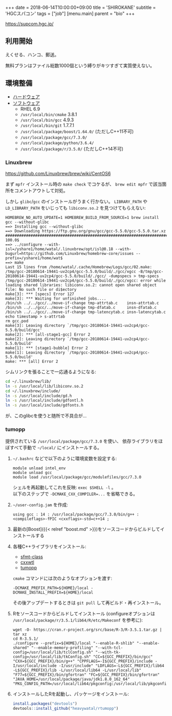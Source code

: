 +++
date = 2018-06-14T10:00:00+09:00
title = 'SHIROKANE'
subtitle = 'HGCスパコン'
tags = ["job"]
[menu.main]
  parent = "bio"
+++

https://supcom.hgc.jp/

## 利用開始

えくせる、ハンコ、郵送。

無料プランはファイル総数1000個という縛りがキツすぎて実質使えない。


## 環境整備

- [ハードウェア](https://supcom.hgc.jp/japanese/sys_const/system-main.html)
- [ソフトウェア](https://supcom.hgc.jp/internal/cgi/version_up_s3/select.cgi)
    - RHEL 6.9
    - `/usr/local/bin/cmake` 3.8.1
    - `/usr/local/bin/gcc` 4.9.3
    - `/usr/local/bin/git` 1.7.7.1
    - `/usr/local/package/boost/1.64.0/` (ただしC++11不可)
    - `/usr/local/package/gcc/7.3.0/`
    - `/usr/local/package/python/3.6.4/`
    - `/usr/local/package/r/3.5.0/` (ただしC++14不可)


### Linuxbrew

https://github.com/Linuxbrew/brew/wiki/CentOS6

まず `mpfr` インストール時の `make check` でコケるが、
`brew edit mpfr` で該当箇所をコメントアウトして対処。

しかし `glibc`/`gcc` のインストールがうまく行かない。
`LIBRARY_PATH` や `LD_LIBRARY_PATH` をいじっても
`libiconv.so.2` を見つけてもらえない:
```
HOMEBREW_NO_AUTO_UPDATE=1 HOMEBREW_BUILD_FROM_SOURCE=1 brew install gcc --without-glibc
==> Installing gcc --without-glibc
==> Downloading https://ftp.gnu.org/gnu/gcc/gcc-5.5.0/gcc-5.5.0.tar.xz
############################################################################################################################################################ 100.0$
==> ../configure --with-isl=/yshare1/home/watal/.linuxbrew/opt/isl@0.18 --with-bugurl=https://github.com/Linuxbrew/homebrew-core/issues --prefix=/yshare1/home/wat$
==> make
Last 15 lines from /home/watal/.cache/Homebrew/Logs/gcc/02.make:
/tmp/gcc-20180614-19441-uv2cp4/gcc-5.5.0/build/./gcc/xgcc -B/tmp/gcc-20180614-19441-uv2cp4/gcc-5.5.0/build/./gcc/ -dumpspecs > tmp-specs
/tmp/gcc-20180614-19441-uv2cp4/gcc-5.5.0/build/./gcc/xgcc: error while loading shared libraries: libiconv.so.2: cannot open shared object file: No such file or di$ectory
make[3]: *** [specs] Error 127
make[3]: *** Waiting for unfinished jobs....
/bin/sh ../../gcc/../move-if-change tmp-attrtab.c    insn-attrtab.c
/bin/sh ../../gcc/../move-if-change tmp-dfatab.c     insn-dfatab.c
/bin/sh ../../gcc/../move-if-change tmp-latencytab.c insn-latencytab.c
echo timestamp > s-attrtab
rm gcc.pod
make[3]: Leaving directory `/tmp/gcc-20180614-19441-uv2cp4/gcc-5.5.0/build/gcc'
make[2]: *** [all-stage1-gcc] Error 2
make[2]: Leaving directory `/tmp/gcc-20180614-19441-uv2cp4/gcc-5.5.0/build'
make[1]: *** [stage1-bubble] Error 2
make[1]: Leaving directory `/tmp/gcc-20180614-19441-uv2cp4/gcc-5.5.0/build'
make: *** [all] Error 2
```

シムリンクを張ることで一応通るようになる:
```sh
cd ~/.linuxbrew/lib/
ln -s /usr/local/lib/libiconv.so.2
cd ~/.linuxbrew/include/
ln -s /usr/local/include/gd.h
ln -s /usr/local/include/gdfontl.h
ln -s /usr/local/include/gdfonts.h
```

が、このglibcを使うと随所で不具合が...


### tumopp

提供されている `/usr/local/package/gcc/7.3.0` を使い、
依存ライブラリをほぼすべて手動で `~/local/` にインストールする。

1.  `~/.bashrc` などで以下のように環境変数を設定する:
    ```
    module unload intel_env
    module unload gcc
    module load /usr/local/package/gcc/modulefiles/gcc/7.3.0
    ```
    シェルを再起動してこれを反映: `exec $SHELL -l` 。<br>
    以下のステップで `-DCMAKE_CXX_COMPILER=...` を省略できる。

1.  `~/user-config.jam` を作成:
    ```
    using gcc : 14 : /usr/local/package/gcc/7.3.0/bin/g++ : <compileflags>-fPIC <cxxflags>-std=c++14 ;
    ```

1.  最新の[Boost]({{< relref "boost.md" >}})をソースコードからビルドしてインストールする

1.  各種C++ライブラリをインストール:
    - [sfmt-class](https://github.com/heavywatal/sfmt-class)
    - [cxxwtl](https://github.com/heavywatal/cxxwtl)
    - [tumopp](https://github.com/heavywatal/tumopp)

    `cmake` コマンドには次のようなオプションを渡す:
    ```
    -DCMAKE_PREFIX_PATH=${HOME}/local -DCMAKE_INSTALL_PREFIX=${HOME}/local
    ```
    その後アップデートするときは `git pull` して再ビルド・再インストール。

1.  Rをソースコードからビルドしてインストール
    (configureオプションは `/usr/local/package/r/3.5.1/lib64/R/etc/Makeconf` を参考に):
    ```
    wget -O- https://cran.r-project.org/src/base/R-3/R-3.5.1.tar.gz | tar xz
    cd R-3.5.1/
    ./configure --prefix=${HOME}/local "--enable-R-shlib" "--enable-shared" "--enable-memory-profiling" "--with-tcl-config=/usr/local/lib/tclConfig.sh" "--with-tk-config=/usr/local/lib/tkConfig.sh" "CC=${GCC_PREFIX}/bin/gcc" "CXX=${GCC_PREFIX}/bin/g++" "CPPFLAGS=-I${GCC_PREFIX}/include -I/usr/local/include -I/usr/include" "LDFLAGS=-L${GCC_PREFIX}/lib64 -L${GCC_PREFIX}/lib -L/usr/local/lib64 -L/usr/local/lib" "F77=${GCC_PREFIX}/bin/gfortran" "FC=${GCC_PREFIX}/bin/gfortran" "JAVA_HOME=/usr/local/package/java/jdk1.8.0_162_64" "PKG_CONFIG_PATH=/usr/local/lib64/pkgconfig:/usr/local/lib/pkgconfig:/usr/local/share/pkgconfig:/usr/lib64/pkgconfig:/usr/lib/pkgconfig:/usr/share/pkgconfig"
    ```

1.  インストールしたRを起動し、パッケージをインストール:
    ```r
    install.packages("devtools")
    devtools::install_github("heavywatal/rtumopp")
    ```
